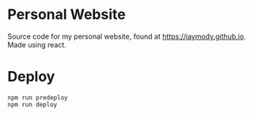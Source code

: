 # Personal Website
Source code for my personal website, found at https://jaymody.github.io.
Made using react.

# Deploy
```
npm run predeploy
npm run deploy
```
